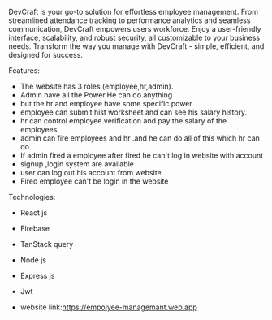 DevCraft is your go-to solution for effortless employee management. From streamlined attendance tracking to performance analytics and seamless communication, DevCraft empowers users workforce. Enjoy a user-friendly interface, scalability, and robust security, all customizable to your business needs. Transform the way you manage with DevCraft - simple, efficient, and designed for success.

Features:
- The website has 3 roles (employee,hr,admin).
- Admin have all the Power.He can do anything
- but the hr and employee have some specific power
- employee can submit hist worksheet and can see his salary history.
- hr can  control employee verification  and pay the salary of the employees
- admin can fire employees and hr .and he can do all of this which hr can do
- If admin fired a employee after fired he can't log in website with account
- signup ,login system are available
- user can log out his account from website
- Fired employee can't be login in the website

Technologies:
- React js
- Firebase
- TanStack query
- Node js
- Express js
- Jwt



- website link:https://empolyee-managemant.web.app